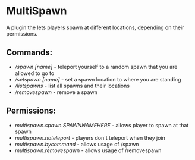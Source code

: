 # MultiSpawn
A plugin the lets players spawn at different locations, depending on their permissions. 


## Commands:

  * _/spawn [name]_ - teleport yourself to a random spawn that you are allowed to go to
  * _/setspawn [name]_ - set a spawn location to where you are standing
  * _/listspawns_ - list all spawns and their locations
  * _/removespawn_ - remove a spawn
  
## Permissions:
  
  * _multispawn.spawn.SPAWNNAMEHERE_ - allows player to spawn at that spawn
  * _multispawn.noteleport_ - players don't teleport when they join
  * _multispawn.bycommand_ - allows usage of /spawn
  * _multispawn.removespawn_ - allows usage of /removespawn
  
